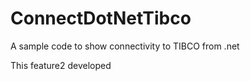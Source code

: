 # ConnectDotNetTibco
A sample code to show connectivity to TIBCO from .net

This feature2 developed
